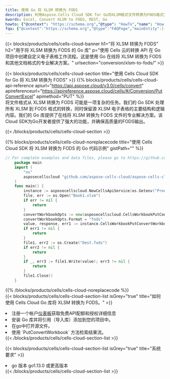 ```yaml
---
title: 使用 Go 将 XLSM 转换为 FODS
description: 利用Aspose.Cells Cloud SDK for Go将XLSM格式文件转换为FODS格式文件。
kwords: Excel, Convert XLSM to FODS, REST, Go
howto: {"@context": "https://schema.org","@type": "HowTo","name": "How to convert XLSM to FODS using the Cells Cloud Go library.","description": "How to convert XLSM to FODS using the Cells Cloud Go library.","image": {"@type": "ImageObject"},"url": "/go/conversion/xlsm-to-fods/","step": [{ "@type": "HowToStep","name": "How to convert XLSM to FODS using the Cells Cloud Go library. step 1", "image": {"@type": "ImageObject",},"url": "/go/conversion/xlsm-to-fods/","text": "Register an account at <a href='https://dashboard.aspose.cloud/'>Dashboard</a> to get free API quota & authorization details",},{ "@type": "HowToStep","name": "How to convert XLSM to FODS using the Cells Cloud Go library. step 1", "image": {"@type": "ImageObject",},"url": "/go/conversion/xlsm-to-fods/","text": "Install Go library and add the reference (import the library) to your project.",},{ "@type": "HowToStep","name": "How to convert XLSM to FODS using the Cells Cloud Go library. step 1", "image": {"@type": "ImageObject",},"url": "/go/conversion/xlsm-to-fods/","text": "Open the source file in go.",},{ "@type": "HowToStep","name": "How to convert XLSM to FODS using the Cells Cloud Go library. step 1", "image": {"@type": "ImageObject",},"url": "/go/conversion/xlsm-to-fods/","text": "Use the `PutConvertWorkbook` method to retrieve the resulting stream.",}, ],"supply": {"@type": "HowToSupply","name": "document"},"tool": [{"@type": "HowToTool","name": "Goland, Visual Studio Code, Eclipse"},{"@type": "HowToTool","name": "Aspose Cells"}],"totalTime": "PT6M"}
fqa: {"@context":"https://schema.org","@type":"FAQPage","mainEntity":[{"@type":"Question","name":"Why convert file formats in C# using REST API?","acceptedAnswer":{"@type":"Answer","text":"Documents are encoded in many ways, and some files may be incompatible with the software you use. To open and read such files, just convert them to appropriate file formats.<br/><ol><li>Install .NET SDK and add the reference (import the library) to your project.</li><li>Open the source file in C# using REST API.</li><li>Call the PutConvertWorkbookRequest() method, passing an output filename with required extension.</li><li>Get the result of conversion as a separate file.</li></ol>"}},{"@type":"Question","name":"What file formats can I convert with your C# library?","acceptedAnswer":{"@type":"Answer","text":"We support a variety of file formats for conversion using .NET library, including XLSX, Excel, xls , PDF, CSV, HTML, Markdown, XML, PNG, JPG, TIFF, Json, TXT and many more."}},{"@type":"Question","name":"What is the maximum allowed file size for conversion using this .NET library?","acceptedAnswer":{"@type":"Answer","text":"There are no file size limits for format conversions using .NET library."}}]}
---
```

{{< blocks/products/cells/cells-cloud-banner h1="将 XLSM 转换为 FODS" h2="用于将 XLSM 转换为 FODS 的 Go 库" p="使用 Cells 云的转换 API 在 Go 项目中创建自定义电子表格工作流程。这是使用 Go 在线将 XLSM 转换为 FODS 和其他文档格式的专业解决方案。" urlsection="conversion/xlsm-to-fods/" >}}

{{< blocks/products/cells/cells-cloud-section title="使用 Cells Cloud SDK for Go 将 XLSM 转换为 FODS" >}}
{{% blocks/products/cells/cells-cloud-api-reference apiurl="https://api.aspose.cloud/v3.0/cells/convert" apireferenceurl="https://apireference.aspose.cloud/cells/#/Conversion/PutConvertExcel" apimethod="PUT" %}}
<br/>
将文件格式从 XLSM 转换为 FODS 可能是一项复杂的任务。我们的 Go SDK 处理所有 XLSM 到 FODS 格式的转换，同时保留源 XLSM 电子表格的主要结构和逻辑内容。我们的 Go 库提供了在线将 XLSM 转换为 FODS 文件的专业解决方案。该Cloud SDK为Go开发者提供了强大的功能，并确保高质量的FODS输出。

{{< /blocks/products/cells/cells-cloud-section >}}

{{% blocks/products/cells/cells-cloud-noreplacecode title="使用 Cells Cloud SDK 将 XLSM 转换为 FODS 的 Go 代码示例" gistPath="" %}}
 
```go
// For complete examples and data files, please go to https://github.com/aspose-cells-cloud/aspose-cells-cloud-go/
    package main
    import (
	    "os"
	    asposecellscloud "github.com/aspose-cells-cloud/aspose-cells-cloud-go/v22"
    )
    func main() {
	    instance := asposecellscloud.NewCellsApiService(os.Getenv("ProductClientId"), os.Getenv("ProductClientSecret"))
	    file, err := os.Open("Book1.xlsm")
	    if err != nil {
		    return
	    }
	    convertWorkbookOpts := new(asposecellscloud.CellsWorkbookPutConvertWorkbookOpts)
	    convertWorkbookOpts.Format = "fods"
	    value, response, err1 := instance.CellsWorkbookPutConvertWorkbook(file, convertWorkbookOpts)
	    if err1 != nil {
		    return
	    }
	    file1, err2 := os.Create("Dest.fods")
	    if err2 != nil {
		    return
	    }
	    if _, err3 := file1.Write(value); err3 != nil {
		    return
	    }
	    file1.Close()
    }
```
 
{{% /blocks/products/cells/cells-cloud-noreplacecode %}}
<br/>
{{< blocks/products/cells/cells-cloud-section-list isGrey="true" title="如何使用 Cells Cloud Go 库将 XLSM 转换为 FODS。" >}}
<li>注册一个帐户<a href="https://dashboard.aspose.cloud/">仪表板</a>获取免费API配额和授权详细信息</li>
<li>安装 Go 库并将引用（导入库）添加到您的项目中。</li>
<li>在go中打开源文件。</li>
<li>使用 `PutConvertWorkbook` 方法检索结果流。</li>
{{< /blocks/products/cells/cells-cloud-section-list >}}

{{< blocks/products/cells/cells-cloud-section-list isGrey="true" title="系统要求" >}}
<li>go 版本 go1.13.0 或更高版本</li>
{{< /blocks/products/cells/cells-cloud-section-list >}}
